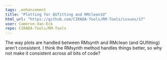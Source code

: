 ```yaml
---
tags: ,enhancement
title: "Plotting for QUfitting and RMclean1d"
html_url: "https://github.com/CIRADA-Tools/RM-Tools/issues/17"
user: Cameron-Van-Eck
repo: CIRADA-Tools/RM-Tools
---
```


The way plots are handled between RMsynth and RMclean (and QUfitting) aren't consistent. I think the RMsynth method handles things better, so why not make it consistent across all bits of code?